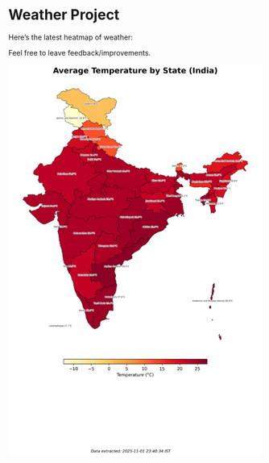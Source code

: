 # Weather Project

Here’s the latest heatmap of weather:

Feel free to leave feedback/improvements.

![India Heatmap](docs/assets/india_heatmap.png?v=064D1C)
